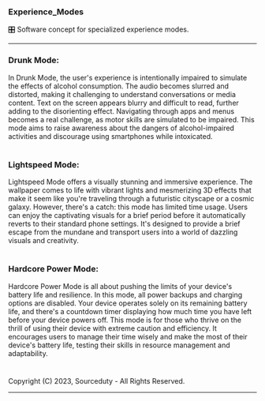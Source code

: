 ### Experience_Modes

🎛 Software concept for specialized experience modes.

***
### Drunk Mode:

In Drunk Mode, the user's experience is intentionally impaired to simulate the effects of alcohol consumption. The audio becomes slurred and distorted, making it challenging to understand conversations or media content. Text on the screen appears blurry and difficult to read, further adding to the disorienting effect. Navigating through apps and menus becomes a real challenge, as motor skills are simulated to be impaired. This mode aims to raise awareness about the dangers of alcohol-impaired activities and discourage using smartphones while intoxicated.

#
### Lightspeed Mode:

Lightspeed Mode offers a visually stunning and immersive experience. The wallpaper comes to life with vibrant lights and mesmerizing 3D effects that make it seem like you're traveling through a futuristic cityscape or a cosmic galaxy. However, there's a catch: this mode has limited time usage. Users can enjoy the captivating visuals for a brief period before it automatically reverts to their standard phone settings. It's designed to provide a brief escape from the mundane and transport users into a world of dazzling visuals and creativity.

#
### Hardcore Power Mode:

Hardcore Power Mode is all about pushing the limits of your device's battery life and resilience. In this mode, all power backups and charging options are disabled. Your device operates solely on its remaining battery life, and there's a countdown timer displaying how much time you have left before your device powers off. This mode is for those who thrive on the thrill of using their device with extreme caution and efficiency. It encourages users to manage their time wisely and make the most of their device's battery life, testing their skills in resource management and adaptability.

#
Copyright (C) 2023, Sourceduty - All Rights Reserved.
***
